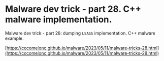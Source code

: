 # Malware dev trick - part 28. C++ malware implementation.

Malware dev trick - part 28: dumping `LSASS` implementation. C++ malware example.    

[https://cocomelonc.github.io/malware/2023/05/11/malware-tricks-28.html](https://cocomelonc.github.io/malware/2023/05/11/malware-tricks-28.html)     
